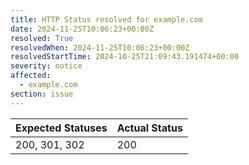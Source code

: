 ```yaml
---
title: HTTP Status resolved for example.com
date: 2024-11-25T10:06:23+00:00Z
resolved: True
resolvedWhen: 2024-11-25T10:06:23+00:00Z
resolvedStartTime: 2024-10-25T21:09:43.191474+00:00
severity: notice
affected:
  - example.com
section: issue
---
```


| Expected Statuses | Actual Status  |
|-------------------|----------------|
| 200, 301, 302 | 200 |
